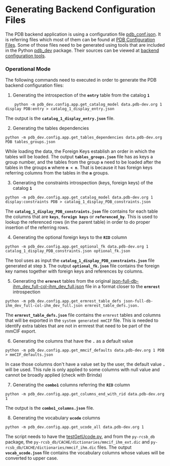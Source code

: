 # Generating Backend Configuration Files

The PDB backend application is using a configuration file [pdb_conf.json](https://github.com/informatics-isi-edu/protein-database/blob/master/scripts/pdb_processing/config/pdb_conf.json). 
It is referring files which most of them can be found at [PDB Configuration Files](https://github.com/informatics-isi-edu/protein-database/blob/master/scripts/pdb_processing/config).
Some of those files need to be generated using tools that are included in the Python [pdb_dev](https://github.com/informatics-isi-edu/protein-database/tree/master/pdb_dev) package.
Their sources can be viewed at [backend configuration tools](https://github.com/informatics-isi-edu/protein-database/tree/master/pdb_dev/config/app).

### Operational Mode

The following commands need to executed in order to generate the PDB backend configuration files:

1. Generating the introspection of the **`entry`** table from the catalog **`1`**
```
    python -m pdb_dev.config.app.get_catalog_model data.pdb-dev.org 1 display PDB:entry > catalog_1_display_entry.json
```
The output is the **`catalog_1_display_entry.json`** file.  

2. Generating the tables dependencies
```
python -m pdb_dev.config.app.get_tables_dependencies data.pdb-dev.org PDB tables_groups.json
```
While loading the data, the Foreign Keys establish an order in which the tables will be loaded. The output **`tables_groups.json`** file has as keys a group number, 
and the tables from the group **`n`** need to be loaded after the tables in the groups **`m`** where **`m < n`**. That is because it has foreign keys referring columns 
from the tables in the **`m`** groups.

3. Generating the constraints introspection (keys, foreign keys) of the catalog **`1`**
```
python -m pdb_dev.config.app.get_catalog_model data.pdb-dev.org 1 display:constraints PDB > catalog_1_display_PDB_constraints.json
```
The **`catalog_1_display_PDB_constraints.json`** file contains for each table the columns that are **`keys`**, **`foreign keys`** or **`referenced_by`**.
This is used to lookup the referenced rows (in the parent table) in order to do proper insertion of the referring rows.

4. Generating the optional foreign keys to the **`RID`** column
```
python -m pdb_dev.config.app.get_optional_fk data.pdb-dev.org 1 catalog_1_display_PDB_constraints.json optional_fk.json
```
The tool uses as input the **`catalog_1_display_PDB_constraints.json`** file generated at step **`3`**. The output **`optional_fk.json`** file contains the foreign key names together with foreign keys and references by columns.

5. Generating the **`ermrest`** tables from the original [json-full-db-ihm_dev_full-col-ihm_dev_full.json](https://github.com/informatics-isi-edu/protein-database/blob/master/config-scripts/initial/json-may-27-2021/json_schema/json-full-db-ihm_dev_full-col-ihm_dev_full.json) file in a format closer to the **`ermrest`** introspection
```
python -m pdb_dev.config.app.get_ermrest_table_defs json-full-db-ihm_dev_full-col-ihm_dev_full.json ermrest_table_defs.json.
```
The **`ermrest_table_defs.json`** file contains the `ermrest` tables and columns that will be exported in the `system generated mmCIF` file. 
This is needed to identify extra tables that are not in ermrest that need to be part of the mmCIF export.


6. Generating the columns that have the **`.`** as a default value
```
python -m pdb_dev.config.app.get_mmcif_defaults data.pdb-dev.org 1 PDB > mmCIF_defaults.json
```
In case those columns don't have a value set by the user, the default value **`.`** will be used.
This rule is only applied to some columns with null value and cannot be broadly applied (check with Brinda)

7. Generating the **`combo1`** columns referring the **`RID`** column
```
python -m pdb_dev.config.app.get_columns_end_with_rid data.pdb-dev.org 1
```
The output is the **`combo1_columns.json`** file.

8. Generating the vocabulary **`ucode`** columns
```
python -m pdb_dev.config.app.get_ucode_all data.pdb-dev.org 1
```
The script needs to have the [testGetUcode.py](https://github.com/informatics-isi-edu/protein-database/blob/master/scripts/dictionary-api/testGetUcode.py), 
and from the `py-rcsb_db` package, the `py-rcsb_db/CACHE/dictionaries/mmcif_ihm_ext.dic` and `py-rcsb_db/CACHE/dictionaries/mmcif_ihm.dic` files.
The output **`vocab_ucode.json`** file contains the vocabulary columns whose values will be converted to upper case.

